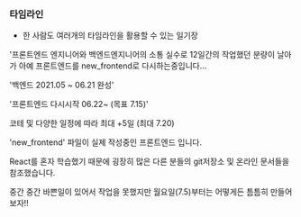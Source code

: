 ### 타임라인

- 한 사람도 여러개의 타임라인을 활용할 수 있는 일기장



'프론트엔드 엔지니어와 백엔드엔지니어의 소통 실수로 12일간의 작업했던 분량이 날아가 아예 프론트엔드를 new_frontend로 다시하는중입니다...



'백엔드 2021.05 ~ 06.21 완성'

'프론트엔드 다시시작 06.22~ (목표 7.15)'

코테 및 다양한 일정에 따라 최대 +5일 (최대 7.20)



'new_frontend' 파일이 실제 작성중인 프론트엔드 입니다.

React를 혼자 학습했기 때문에 굉장히 많은 다른 분들의 git저장소 및 온라인 문서들을 참조했습니다.



중간 중간 바쁜일이 있어서 작업을 못했지만 월요일(7.5)부터는 어떻게든 틈틈히 만들어 보자!!